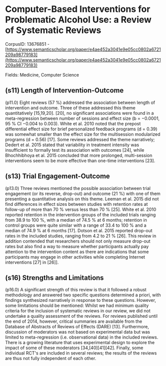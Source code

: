 # Computer-Based Interventions for Problematic Alcohol Use: a Review of Systematic Reviews

CorpusID: 13676851 - [https://www.semanticscholar.org/paper/e4ae452a3041e9e05cc0802a6721209a98779183](https://www.semanticscholar.org/paper/e4ae452a3041e9e05cc0802a6721209a98779183)

Fields: Medicine, Computer Science

## (s11) Length of Intervention-Outcome
(p11.0) Eight reviews (57 %) addressed the association between length of intervention and outcome. Three of these addressed this theme quantitatively [15,19,20].  [20], no significant associations were found in a meta-regression between number of sessions and effect size (b = −0.0001, 95 % CI −0.004 to 0.003). White et al. 2010 noted that the prepost differential effect size for brief personalized feedback programs (d = 0.39) was somewhat smaller than the effect size for the multisession modularized programs (d = 0.56) [17]. Some reviews addressed the theme narratively; Dedert et al. 2015 stated that variability in treatment intensity was insufficient to formally test its association with outcomes [24], while Bhochhibhoya et al. 2015 concluded that more prolonged, multi-session interventions seem to be more effective than one-time interventions [23].
## (s13) Trial Engagement-Outcome
(p13.0) Three reviews mentioned the possible association between trial engagement (or its reverse, drop-out) and outcome (21 %) with one of them presenting a quantitative analysis on this theme. Leeman et al. 2015 did not find differences in effect sizes between studies with retention rates at follow-up of more than 70 % versus less than 70 % [25]. White et al. 2010 reported retention in the intervention groups of the included trials ranging from 38.9 to 100 %, with a median of 74.5 % at 6 months; retention in control groups were quite similar with a range of 33.4 to 100 % and a median of 74.9 % at 6 months [17]. Dotson et al. 2015 reported drop-out rates in the included studies, ranging from 4.2 to 21 % [26]. This review in addition contended that researchers should not only measure drop-out rates but also find a way to measure whether participants actually pay attention to the intervention content as there are indications that some participants may engage in other activities while completing Internet interventions [27] in [26]].
## (s16) Strengths and Limitations
(p16.0) A significant strength of this review is that it followed a robust methodology and answered two specific questions determined a priori, with findings synthesized narratively in response to these questions. However, some limitations should be mentioned: Whilst we had minimum quality criteria for the inclusion of systematic reviews in our review, we did not undertake a quality assessment of the reviews. For reviews published until the end of 2014, however, critical summaries are available from the Database of Abstracts of Reviews of Effects (DARE) [13]. Furthermore, discussion of moderators was not based on experimental data but was limited to meta-regression (i.e. observational data) in the included reviews. There is a growing literature that uses experimental design to explore the impact of some of these moderators [34,[40][41][42]. Finally, some individual RCT's are included in several reviews; the results of the reviews are thus not fully independent of each other.
